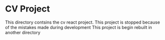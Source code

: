 # CV Project
This directory contsins the cv react project.
This project is stopped because of the mistakes made during development
This project is begin rebuilt in another directory